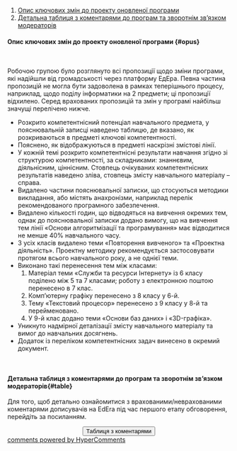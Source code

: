 <div id="hypercomments_widget" class="js-hypercomments-widget invisible"></div>

1. [Опис ключових змін до проекту оновленої програми](#opus)
2. [Детальна таблиця з коментарями до програм та зворотнім зв’язком модераторів](#table)

#### Опис ключових змін  до проекту оновленої  програми {#opus}

<p>&nbsp;</p>
<p>Робочою групою було розглянуто всі пропозиції щодо зміни програми, які надійшли від громадськості через платформу ЕдЕра. Певна частина пропозицій не могла бути задоволена в рамках теперішнього процесу, наприклад, щодо поділу інформатики на 2 предмети; ці пропозиції відхилено. Серед врахованих пропозицій та змін у програмі найбільш значущі перелічено нижче.</p>
<ul>
<li>Розкрито компетентнісний потенціал навчального предмета, у пояснювальній записці наведено таблицю, де вказано, як розкриваються в предметі ключові компетентності.</li>
<li>Пояснено, як відображуються в предметі наскрізні змістові лінії.</li>
<li>У кожній темі розкрито компетентнісні результати навчання згідно зі структурою компетентності, за складниками: знаннєвим, діяльнісним, ціннісним. Стовпець очікуваних компетентнісних результатів наведено зліва, стовпець змісту навчального матеріалу &ndash; справа.</li>
<li>Видалено частини пояснювальної записки, що стосуються методики викладання, або містять анахронізми, наприклад перелік рекомендованого програмного забезпечення.</li>
<li>Видалено кількості годин, що відводяться на вивчення окремих тем, однак до пояснювальної записки додано вимогу, що на вивчення тем лінії &laquo;Основи алгоритмізації та програмування&raquo; має відводитися не менше 40% навчального часу.</li>
<li>З усіх класів видалено теми &laquo;Повторення вивченого&raquo; та &laquo;Проектна діяльність&raquo;. Проектну методику рекомендується застосовувати протягом всього навчального року, а не однієї теми.</li>
<li>Виконано такі перенесення тем між класами:
<ol>
<li>Матеріал теми &laquo;Служби та ресурси Інтернету&raquo; із 6 класу поділено між 5 та 7 класами; роботу з електронною поштою перенесено в 7 клас.</li>
<li>Комп&rsquo;ютерну графіку перенесено з 8 класу у 6-й.</li>
<li>Тему &laquo;Текстовий процесор&raquo; перенесено з 9 класу у 8-й та перейменовано.</li>
<li>У 9-й клас додано теми &laquo;Основи баз даних&raquo; і &laquo;3D-графіка&raquo;.</li>
</ol>
</li>
<li>Уникнуто надмірної деталізації змісту навчального матеріалу та вимог до навчальних досягнень.</li>
<li>Додаток із переліком компетентнісних задач винесено в окремий документ.</li>
</ul>
<p>&nbsp;</p>

#### Детальна таблиця з коментарями до програм та зворотнім зв’язком модераторів{#table}

Для того, щоб детально ознайомитися з врахованими/неврахованими коментарями дописувачів на EdEra під час першого етапу обговорення, перейдіть за посиланням. 
<br>

<center><a href="https://drive.google.com/file/d/0B2LCoyWVMpMSWTB3YVRLUmdRWHM/view?usp=sharing" target="_blank"><button type="button" class="btn btn-primary" aria-haspopup="true" aria-expanded="false">Таблиця з коментарями</button></a></center>

<div class="js-hypercomments-container">
    <a href="http://hypercomments.com" class="hc-link" title="comments widget">comments powered by HyperComments</a>
</div>